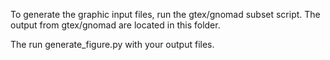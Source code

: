 To generate the graphic input files, run the gtex/gnomad subset script. The output from gtex/gnomad are located in this folder.

The run generate_figure.py with your output files.
